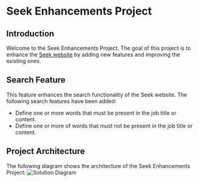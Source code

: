 # Seek Enhancements Project
## Introduction
Welcome to the Seek Enhancements Project.
The goal of this project is to enhance the [Seek website](https://www.seek.co.nz/)  by adding new features and improving the existing ones.
## Search Feature
This feature enhances the search functionality of the Seek website. The following search features have been added:
- Define one or more words that must be present in the job title or content.
- Define one or more of words that must not be present in the job title or content.
## Project Architecture
The following diagram shows the architecture of the Seek Enhancements Project:
![Solution Diagram](./project-resources/SolutionDiagram.svg)